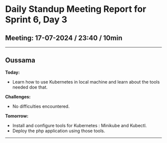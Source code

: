 # Daily Standup Meeting Report for Sprint 6, Day 3

## Meeting: 17-07-2024 / 23:40 / 10min

---

## Oussama

**Today:**

- Learn how to use Kubernetes in local machine and learn about the tools needed doe that.

**Challenges:**

- No difficulties encountered.

**Tomorrow:**

- Install and configure tools for Kubernetes : Minikube and Kubectl.
- Deploy the php application using those tools.

---

